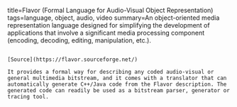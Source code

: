 title=Flavor (Formal Language for Audio-Visual Object Representation)
tags=language, object, audio, video
summary=An object-oriented media representation language designed for simplifying the development of applications that involve a significant media processing component (encoding, decoding, editing, manipulation, etc.). 
~~~~~~

[Source](https://flavor.sourceforge.net/)

It provides a formal way for describing any coded audio-visual or general multimedia bitstream, and it comes with a translator that can automatically generate C++/Java code from the Flavor description. The generated code can readily be used as a bitstream parser, generator or tracing tool.
